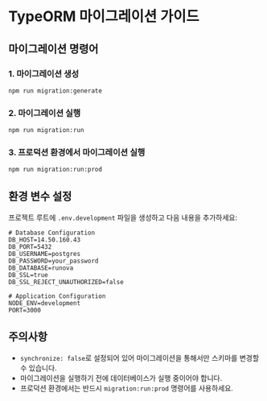# TypeORM 마이그레이션 가이드

## 마이그레이션 명령어

### 1. 마이그레이션 생성
```bash
npm run migration:generate
```

### 2. 마이그레이션 실행
```bash
npm run migration:run
```

### 3. 프로덕션 환경에서 마이그레이션 실행
```bash
npm run migration:run:prod
```

## 환경 변수 설정

프로젝트 루트에 `.env.development` 파일을 생성하고 다음 내용을 추가하세요:

```env
# Database Configuration
DB_HOST=14.50.160.43
DB_PORT=5432
DB_USERNAME=postgres
DB_PASSWORD=your_password
DB_DATABASE=runova
DB_SSL=true
DB_SSL_REJECT_UNAUTHORIZED=false

# Application Configuration
NODE_ENV=development
PORT=3000
```

## 주의사항

- `synchronize: false`로 설정되어 있어 마이그레이션을 통해서만 스키마를 변경할 수 있습니다.
- 마이그레이션을 실행하기 전에 데이터베이스가 실행 중이어야 합니다.
- 프로덕션 환경에서는 반드시 `migration:run:prod` 명령어를 사용하세요.
